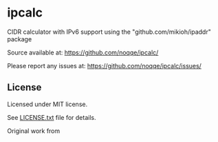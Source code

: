 # ipcalc

CIDR calculator with IPv6 support using the "github.com/mikioh/ipaddr" package

Source available at: https://github.com/noqqe/ipcalc/

Please report any issues at: https://github.com/noqqe/ipcalc/issues/

## License

Licensed under MIT license.

See [LICENSE.txt](https://raw.githubusercontent.com/noqqe/ipcalc/master/LICENSE.txt) file for details.

Original work from
